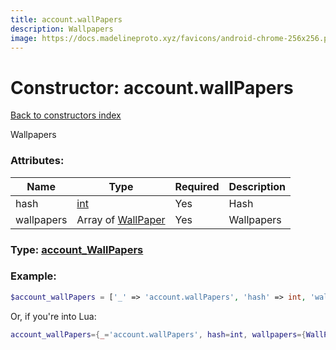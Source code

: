 ```yaml
---
title: account.wallPapers
description: Wallpapers
image: https://docs.madelineproto.xyz/favicons/android-chrome-256x256.png
---
```

# Constructor: account.wallPapers  
[Back to constructors index](index.md)



Wallpapers

### Attributes:

| Name     |    Type       | Required | Description |
|----------|---------------|----------|-------------|
|hash|[int](../types/int.md) | Yes|Hash|
|wallpapers|Array of [WallPaper](../types/WallPaper.md) | Yes|Wallpapers|



### Type: [account\_WallPapers](../types/account_WallPapers.md)


### Example:

```php
$account_wallPapers = ['_' => 'account.wallPapers', 'hash' => int, 'wallpapers' => [WallPaper, WallPaper]];
```  


Or, if you're into Lua:

```lua
account_wallPapers={_='account.wallPapers', hash=int, wallpapers={WallPaper}}

```


